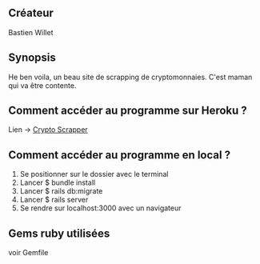 ## Créateur

Bastien Willet

## Synopsis

He ben voila, un beau site de scrapping de cryptomonnaies. C'est maman qui va être contente.

## Comment accéder au programme sur Heroku ?

Lien -> [Crypto Scrapper](https://cryptoscrap.herokuapp.com)<br />

## Comment accéder au programme en local ?

1. Se positionner sur le dossier avec le terminal
2. Lancer $ bundle install
3. Lancer $ rails db:migrate
4. Lancer $ rails server
5. Se rendre sur localhost:3000 avec un navigateur

## Gems ruby utilisées

voir Gemfile
